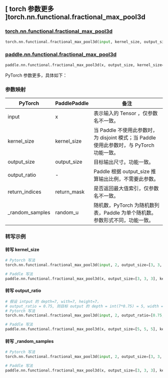## [ torch 参数更多 ]torch.nn.functional.fractional_max_pool3d

### [torch.nn.functional.fractional_max_pool3d](https://pytorch.org/docs/stable/generated/torch.nn.functional.fractional_max_pool3d.html#torch-nn-functional-fractional-max-pool3d)

```python
torch.nn.functional.fractional_max_pool3d(input, kernel_size, output_size=None, output_ratio=None, return_indices=False, _random_samples=None)
```

### [paddle.nn.functional.fractional_max_pool3d](https://www.paddlepaddle.org.cn/documentation/docs/zh/develop/api/paddle/nn/functional/fractional_max_pool3d_cn.html)

```python
paddle.nn.functional.fractional_max_pool3d(x, output_size, kernel_size=None, random_u=None, return_mask=False, name=None)
```

PyTorch 参数更多，具体如下：

### 参数映射

| PyTorch       | PaddlePaddle | 备注                                                   |
| ------------- | ------------ | ------------------------------------------------------ |
| input         | x            | 表示输入的 Tensor ，仅参数名不一致。                        |
| kernel_size   | kernel_size  | 当 Paddle 不使用此参数时，为 disjoint 模式；当 Paddle 使用此参数时，与 PyTorch 功能一致。 |
| output_size   | output_size  | 目标输出尺寸。功能一致。                                               |
| output_ratio  | -            | Paddle 根据 output_size 推算输出比例，不需要此参数。        |
| return_indices | return_mask | 是否返回最大值索引，仅参数名不一致。                         |
| _random_samples | random_u   | 随机数，PyTorch 为随机数列表，Paddle 为单个随机数。参数形式不同，功能一致。  |


### 转写示例

#### 转写 kernel_size

```python
# Pytorch 写法
torch.nn.functional.fractional_max_pool3d(input, 2, output_size=[3, 3, 3], return_indices=True)

# Paddle 写法
paddle.nn.functional.fractional_max_pool3d(x, output_size=[3, 3, 3], kernel_size=2, return_mask=True)
```

#### 转写 output_ratio

```python
# 假设 intput 的 depth=7, with=7, height=7，
# output_ratio = 0.75, 则目标 output 的 depth = int(7*0.75) = 5, width = int(7*0.75) = 5, height = int(7*0.75) = 5
# Pytorch 写法
torch.nn.functional.fractional_max_pool3d(input, 2, output_ratio=[0.75, 0.75, 0.75], return_indices=True)

# Paddle 写法
paddle.nn.functional.fractional_max_pool3d(x, output_size=[5, 5, 5], kernel_size=2, return_mask=True)
```

#### 转写 _random_samples

```python
# Pytorch 写法
torch.nn.functional.fractional_max_pool3d(input, 2, output_size=[3, 3, 3], return_indices=True, _random_samples=torch.tensor([[[0.3, 0.3, 0.3]]]))

# Paddle 写法
paddle.nn.functional.fractional_max_pool3d(x, output_size=[3, 3, 3], kernel_size=2, return_mask=True, random_u=0.3)
```
